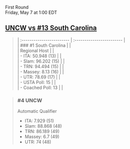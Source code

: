 First Round  
Friday, May 7 at 1:00 EDT
## [UNCW vs #13 South Carolina](https://www.ncaa.com/game/5833382) 

> | :------------------------ | :------------------------ |  
> | ### #1 South Carolina     | |  
> | Regional Host             | |  
> | - ITA: 50.948 (13)        | |  
> | - Slam: 96.202 (15)       | |  
> | - TRN: 94.494 (15)        | |  
> | - Massey: 8.13 (16)       | |  
> | - UTR: 78.69 (17)         | |  
> | - USTA Poll: 15           | |  
> | - Coached Poll: 13        | |  

> ### #4 UNCW  
> Automatic Qualifier  
> - ITA: 7.929 (51)  
> - Slam: 88.868 (48)  
> - TRN: 86.189 (49)  
> - Massey: 6.7 (49)  
> - UTR: 74 (48)  